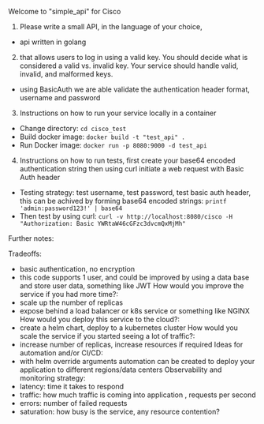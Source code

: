 Welcome to "simple_api" for Cisco

1. Please write a small API, in the language of your choice, 
 - api written in golang

2. that allows users to log in using
a valid key. You should decide what is considered a valid vs. invalid key. Your service
should handle valid, invalid, and malformed keys.
 - using BasicAuth we are able validate the authentication header format, username and password

3. Instructions on how to run your service locally in a container
- Change directory: `cd cisco_test`
- Build docker image: `docker build -t "test_api" . `
- Run Docker image: `docker run -p 8080:9000 -d test_api`

4. Instructions on how to run tests, first create your base64 encoded authentication string then using curl initiate a web request with Basic Auth header
- Testing strategy: test username, test password, test basic auth header, this can be achived by forming base64 encoded strings:
`printf 'admin:password123!' | base64`
- Then test by using curl:
`curl -v http://localhost:8080/cisco -H "Authorization: Basic YWRtaW46cGFzc3dvcmQxMjMh"`

Further notes:

Tradeoffs: 
- basic authentication, no encryption
- this code supports 1 user, and could be improved by using a data base and store user data, something like JWT
How would you improve the service if you had more time?:
- scale up the number of replicas
- expose behind a load balancer or k8s service or something like NGINX
How would you deploy this service to the cloud?:
- create a helm chart, deploy to a kubernetes cluster
How would you scale the service if you started seeing a lot of traffic?:
- increase number of replicas, increase resources if required
Ideas for automation and/or CI/CD:
- with helm override arguments automation can be created to deploy your application to different regions/data centers
Observability and monitoring strategy:
- latency: time it takes to respond
- traffic: how much traffic is coming into application , requests per second
- errors: number of failed requests
- saturation: how busy is the service, any resource contention? 
